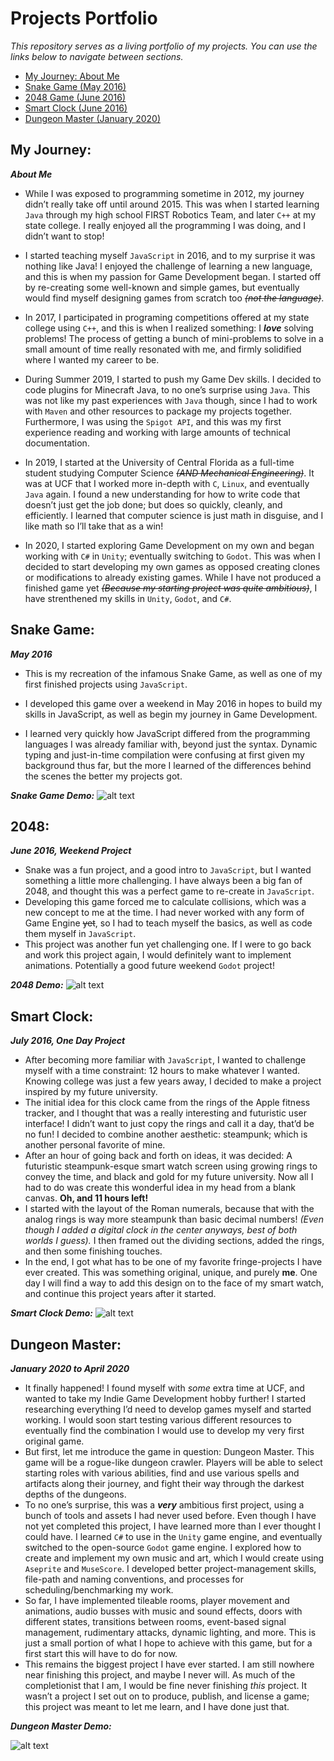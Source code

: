 <!-- ==================== Resource Links ==================== -->
[SnakeGameGif]: https://github.com/pamyjak/portfolio/blob/main/src/assets/SnakeGame.gif "Snake Game Gif"
[2048Gif]: https://github.com/pamyjak/portfolio/blob/main/src/assets/2048.gif "2048 Gif"
[SmartClockGif]: https://github.com/pamyjak/portfolio/blob/main/src/assets/RingClock.gif "Smart Clock Gif"
[DungeonMasterGif]: https://github.com/pamyjak/portfolio/blob/main/src/assets/DungeonMaster.gif "Dungeon Master Gif"

<!-- ==================== Headder ==================== -->
# Projects Portfolio
*This repository serves as a living portfolio of my projects. You can use the links below to navigate between sections.*

- [My Journey: About Me](#my-journey)
- [Snake Game (May 2016)](#snake-game)
- [2048 Game (June 2016)](#2048)
- [Smart Clock (June 2016)](#smart-clock)
- [Dungeon Master (January 2020)](#dungeon-master)

<!-- ==================== My Journey ==================== -->
## **My Journey:**
***About Me***
- While I was exposed to programming sometime in 2012, my journey didn’t really take off until around 2015. This was when I started learning ```Java``` through my high school FIRST Robotics Team, and later ```C++``` at my state college. I really enjoyed all the programming I was doing, and I didn’t want to stop!

- I started teaching myself ```JavaScript``` in 2016, and to my surprise it was nothing like Java! I enjoyed the challenge of learning a new language, and this is when my passion for Game Development began. I started off by re-creating some well-known and simple games, but eventually would find myself designing games from scratch too *~~(not the language)~~*. 

- In 2017, I participated in programing competitions offered at my state college using ```C++```, and this is when I realized something: I ***love*** solving problems! The process of getting a bunch of mini-problems to solve in a small amount of time really resonated with me, and firmly solidified where I wanted my career to be.

- During Summer 2019, I started to push my Game Dev skills. I decided to code plugins for Minecraft Java, to no one’s surprise using ```Java```. This was not like my past experiences with ```Java``` though, since I had to work with ```Maven``` and other resources to package my projects together. Furthermore, I was using the ```Spigot API```, and this was my first experience reading and working with large amounts of technical documentation.

- In 2019, I started at the University of Central Florida as a full-time student studying Computer Science *~~(AND Mechanical Engineering)~~*. It was at UCF that I worked more in-depth with ```C```, ```Linux```, and eventually ```Java``` again. I found a new understanding for how to write code that doesn’t just get the job done; but does so quickly, cleanly, and efficiently. I learned that computer science is just math in disguise, and I like math so I’ll take that as a win!

- In 2020, I started exploring Game Development on my own and began working with ```C#``` in ```Unity```; eventually switching to ```Godot```. This was when I decided to start developing my own games as opposed creating clones or modifications to already existing games. While I have not produced a finished game yet *~~(Because my starting project was quite ambitious)~~*, I have strenthened my skills in ```Unity```, ```Godot```, and ```C#```. 

<!-- ==================== Snake Game ==================== -->
## **Snake Game:**
***May 2016***
- This is my recreation of the infamous Snake Game, as well as one of my first finished projects using ```JavaScript```.

- I developed this game over a weekend in May 2016 in hopes to build my skills in JavaScript, as well as begin my journey in Game Development.

- I learned very quickly how JavaScript differed from the programming languages I was already familiar with, beyond just the syntax. Dynamic typing and just-in-time compilation were confusing at first given my background thus far, but the more I learned of the differences behind the scenes the better my projects got.

***Snake Game Demo:***
![alt text][SnakeGameGif]

<!-- ==================== 2048 Game ==================== -->
## **2048:**
***June 2016, Weekend Project***
- Snake was a fun project, and a good intro to ```JavaScript```, but I wanted something a little more challenging. I have always been a big fan of 2048, and thought this was a perfect game to re-create in ```JavaScript```.
- Developing this game forced me to calculate collisions, which was a new concept to me at the time. I had never worked with any form of Game Engine ~~yet~~, so I had to teach myself the basics, as well as code them myself in ```JavaScript```.
- This project was another fun yet challenging one. If I were to go back and work this project again, I would definitely want to implement animations. Potentially a good future weekend ```Godot``` project!

***2048 Demo:***
![alt text][2048Gif]

<!-- ==================== Smart Clock ==================== -->
## **Smart Clock:**
***July 2016, One Day Project***
- After becoming more familiar with ```JavaScript```, I wanted to challenge myself with a time constraint: 12 hours to make whatever I wanted. Knowing college was just a few years away, I decided to make a project inspired by my future university.
- The initial idea for this clock came from the rings of the Apple fitness tracker, and I thought that was a really interesting and futuristic user interface! I didn’t want to just copy the rings and call it a day, that’d be no fun! I decided to combine another aesthetic: steampunk; which is another personal favorite of mine.
- After an hour of going back and forth on ideas, it was decided: A futuristic steampunk-esque smart watch screen using growing rings to convey the time, and black and gold for my future university. Now all I had to do was create this wonderful idea in my head from a blank canvas. **Oh, and 11 hours left!**
- I started with the layout of the Roman numerals, because that with the analog rings is way more steampunk than basic decimal numbers! *(Even though I added a digital clock in the center anyways, best of both worlds I guess).* I then framed out the dividing sections, added the rings, and then some finishing touches.
- In the end, I got what has to be one of my favorite fringe-projects I have ever created. This was something original, unique, and purely **me**. One day I will find a way to add this design on to the face of my smart watch, and continue this project years after it started.


***Smart Clock Demo:***
![alt text][SmartClockGif]

<!-- ==================== Dungeon Master ==================== -->
## **Dungeon Master:**
***January 2020 to April 2020***
- It finally happened! I found myself with *some* extra time at UCF, and wanted to take my Indie Game Development hobby further! I started researching everything I’d need to develop games myself and started working. I would soon start testing various different resources to eventually find the combination I would use to develop my very first original game.
- But first, let me introduce the game in question: Dungeon Master. This game will be a rogue-like dungeon crawler. Players will be able to select starting roles with various abilities, find and use various spells and artifacts along their journey, and fight their way through the darkest depths of the dungeons.
- To no one’s surprise, this was a ***very*** ambitious first project, using a bunch of tools and assets I had never used before. Even though I have not yet completed this project, I have learned more than I ever thought I could have. I learned ```C#``` to use in the ```Unity``` game engine, and eventually switched to the open-source ```Godot``` game engine. I explored how to create and implement my own music and art, which I would create using ```Aseprite``` and ```MuseScore```. I developed better project-management skills, file-path and naming conventions, and processes for scheduling/benchmarking my work. 
- So far, I have implemented tileable rooms, player movement and animations, audio busses with music and sound effects, doors with different states, transitions between rooms, event-based signal management, rudimentary attacks, dynamic lighting, and more. This is just a small portion of what I hope to achieve with this game, but for a first start this will have to do for now. 
- This remains the biggest project I have ever started. I am still nowhere near finishing this project, and maybe I never will. As much of the completionist that I am, I would be fine never finishing *this* project. It wasn’t a project I set out on to produce, publish, and license a game; this project was meant to let me learn, and I have done just that.


***Dungeon Master Demo:***

![alt text][DungeonMasterGif]

